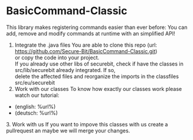 # BasicCommand-Classic
This library makes registering commands easier than ever before: You can add, remove and modify commands at runtime with an simplified API!

1. Integrate the .java files
  You are able to clone this repo (url: https://github.com/Secure-Bit/BasicCommand-Classic.git)  
  or copy the code into your project.  
  If you already use other libs of securebit, check if have the classes in src/lib/securebit already integrated. If so,  
  delete the affected files and reorganize the imports in the classfiles src/eu/securebit
2. Work with our classes
  To know how exactly our classes work please watch our tutorial:
  <ul>
    <li>(english: %url%)</li>
    <li>(deutsch: %url%)</li>
  </ul>
3. Work with us
 If you want to impove this classes with us create a pullrequest an maybe we will merge your changes.
 
